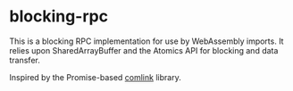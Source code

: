 # blocking-rpc

This is a blocking RPC implementation for use by WebAssembly imports. It relies upon SharedArrayBuffer and the Atomics API for blocking and data transfer.

Inspired by the Promise-based [comlink](https://github.com/GoogleChromeLabs/comlink/) library.
